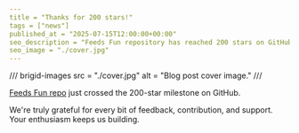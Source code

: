 ```yaml
---
title = "Thanks for 200 stars!"
tags = ["news"]
published_at = "2025-07-15T12:00:00+00:00"
seo_description = "Feeds Fun repository has reached 200 stars on GitHub. Thank you for your support!"
seo_image = "./cover.jpg"
---
```


/// brigid-images
src = "./cover.jpg"
alt = "Blog post cover image."
///

[Feeds Fun repo](https://github.com/Tiendil/feeds.fun) just crossed the 200-star milestone on GitHub.

We're truly grateful for every bit of feedback, contribution, and support. Your enthusiasm keeps us building.
